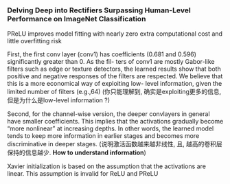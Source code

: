 ### Delving Deep into Rectifiers Surpassing Human-Level Performance on ImageNet Classification

PReLU improves model fitting with nearly zero extra computational cost and little overfitting risk

First, the first conv layer (conv1) has coefficients (0.681 and 0.596) significantly greater than 0. As the fil-
ters of conv1 are mostly Gabor-like filters such as edge or texture detectors, the learned results show that both positive and negative responses of the filters are respected. We believe that this is a more economical way of exploiting low-
level information, given the limited number of filters (e.g.,64) (你只能理解到, 确实是exploiting更多的信息, 但是为什么是low-level information ?)

Second, for the channel-wise version, the deeper convlayers in general have smaller coefficients. This implies that
the activations gradually become “more nonlinear” at increasing depths. In other words, the learned model tends to
keep more information in earlier stages and becomes more discriminative in deeper stages. (说明激活函数越来越非线性, 且, 越高的卷积层保持的信息越少. **How to understand information**)

Xavier initialization is based on the assumption that the activations are linear. This assumption is invalid for ReLU and PReLU